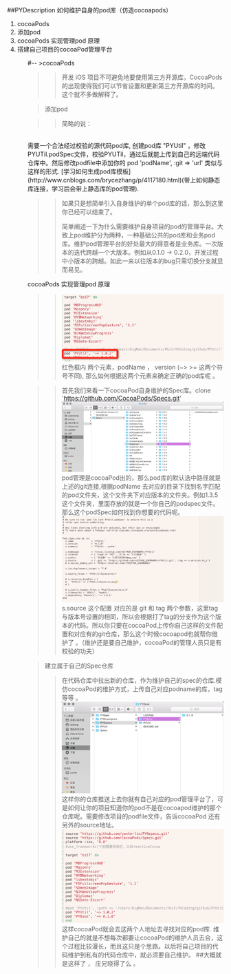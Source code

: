 ##PYDescription
如何维护自身的pod库（仿造cocoapods）

<ol>
<li>cocoaPods</li>
<li>添加pod</li>
<li>cocoaPods 实现管理pod 原理</li>
<li>搭建自己项目的cocoaPod管理平台</li>
<ol>
#--
>cocoaPods

>>开发 iOS 项目不可避免地要使用第三方开源库，CocoaPods 的出现使得我们可以节省设置和更新第三方开源库的时间。这个就不多做解释了。

>添加pod

>>简略的说：
</br>
需要一个合法经过校验的源代码pod库, 创建pod库 "PYUtil" ，修改PYUTil.podSpec文件，校验PYUTil，通过后就能上传到自己的远端代码仓库中。然后修改podfile中添加你的 pod 'podName', :git => 'url' 类似与这样的形式.
[学习如何生成pod库模板](http://www.cnblogs.com/brycezhang/p/4117180.html)(带上如何静态库连接，学习后会带上静态库的pod管理).

>>如果只是想简单引入自身维护的单个pod库的话，那么到这里你已经可以结束了。
>>
>>简单阐述一下为什么需要维护自身项目的pod的管理平台。大致上pod维护分为两种，一种基础公共的pod库和业务pod库。维护pod管理平台的好处最大的得意者是业务库。一次版本的迭代跨越一个大版本。例如从0.1.0 -> 0.2.0，开发过程中小版本的跨越。如此一来以往版本的bug只需切换分支就显而易见。
>
cocoaPods 实现管理pod 原理

>>
>>![icon](图片/p-1@2x.png)
>>红色框内 两个元素，podName ， version (~> >= 这两个符号不同),
那么如何根据这两个元素来确定正确的pod库呢 。

>>首先我们来看一下cocoaPod自身维护的Spec库。clone 'https://github.com/CocoaPods/Specs.git'
![icon](图片/p-2@2x.png)
pod管理是cocoaPod出的，那么pod库的默认选中路径就是上述的git连接,根据podName 去对应的目录下找到名字匹配的pod文件夹，这个文件夹下对应版本的文件夹。例如1.3.5这个文件夹，里面存放的就是一个你自己的podspec文件。那么这个podSpec如何找到你想要的代码呢。
![icon](图片/p-3@2x.png)
s.source 这个配置 对应的是 git 和 tag 两个参数，这里tag与版本号设置的相同，所以会根据打了tag的分支作为这个版本的代码。所以你只要在cocoaPod上传你自己这样的文件配置和对应有的git仓库，那么这个时候cocoapod也就帮你维护了 。（维护还是要自己维护，cocoaPod的管理人员只是有校验的功夫）

> 建立属于自己的Spec仓库
>> 在代码仓库中拉出新的仓库，作为维护自己的spec的仓库.模仿cocoaPod的维护方式，上传自己对应podname的库，tag等等 。![icon](图片/p-4@2x.png)
>> 这样你的仓库推送上去你就有自己对应的pod管理平台了，可是如何让你的项目知道你的pod不是在cocoapod维护的那个仓库呢。需要修改项目的podfile文件，告诉cocoaPod 还有另外的source地址。
>> ![icon](图片/p-5@2x.png)
>> 这样cocoaPod就会去这两个人地址去寻找对应的pod库.
>> 维护自己的就是不想每次都要让cocoaPod的维护人员去合，这个过程比较漫长，而且这只是个思路。以后将自己项目的代码维护到私有的代码仓库中，就必须要自己维护。
##大概就是这样了 ， 庄兄晓得了么 。